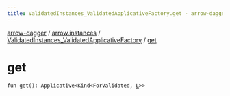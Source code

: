 ```yaml
---
title: ValidatedInstances_ValidatedApplicativeFactory.get - arrow-dagger
---
```


[arrow-dagger](../../index.html) / [arrow.instances](../index.html) / [ValidatedInstances_ValidatedApplicativeFactory](index.html) / [get](./get.html)

# get

`fun get(): Applicative<Kind<ForValidated, `[`L`](index.html#L)`>>`